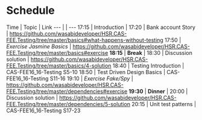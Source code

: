 # Schedule

Time <!-- Min -->	| Topic 							| Link
---   				|									| ---
17:15 <!-- 05' -->	| Introduction						|
17:20 <!-- 30' -->	| Bank account Story				| https://github.com/wasabideveloper/HSR.CAS-FEE.Testing/tree/master/basics#what-happens-without-testing
17:50 <!-- 25' -->	| *Exercise Jasmine Basics*			| https://github.com/wasabideveloper/HSR.CAS-FEE.Testing/tree/master/basics#exercise
**18:15** <!-- 15' -->	| **Break**						|
18:30 <!-- 10' -->	| Discussion solution				| https://github.com/wasabideveloper/HSR.CAS-FEE.Testing/tree/master/basics/4-solution
18:40 <!-- 10' -->	| Testing Introduction				| CAS-FEE16_16-Testing S5-10
18:50 <!-- 20' -->	| Test Driven Design Basics 		| CAS-FEE16_16-Testing S11-16
19:10 <!-- 20' -->	| *Exercise Fake/Spy*				| https://github.com/wasabideveloper/HSR.CAS-FEE.Testing/tree/master/dependencies#exercise
**19:30** <!-- 30' -->	| **Dinner**					|
20:00 <!-- 15' -->	| Discussion solution				| https://github.com/wasabideveloper/HSR.CAS-FEE.Testing/tree/master/dependencies/5-solution
20:15 <!-- 15' -->	| Unit test patterns				| CAS-FEE16_16-Testing S17-23
